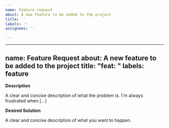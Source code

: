 ```yaml
---
name: Feature request
about: A new feature to be added to the project
title: ''
labels: ''
assignees: ''

---
```


---
name: Feature Request
about: A new feature to be added to the project
title: "feat: "
labels: feature
---

**Description**

A clear and concise description of what the problem is. I'm always frustrated when [...]

**Desired Solution**

A clear and concise description of what you want to happen.
